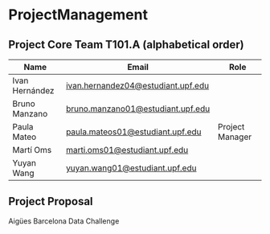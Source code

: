 # ProjectManagement

## Project Core Team T101.A (alphabetical order)

|Name | Email | Role |
| --- | --- | --- |
| Ivan Hernández | ivan.hernandez04@estudiant.upf.edu |  |
| Bruno Manzano | bruno.manzano01@estudiant.upf.edu | |
| Paula Mateo | paula.mateos01@estudiant.upf.edu | Project Manager |
| Martí Oms | marti.oms01@estudiant.upf.edu | |
| Yuyan Wang | yuyan.wang01@estudiant.upf.edu | |

## Project Proposal

Aigües Barcelona Data Challenge 
